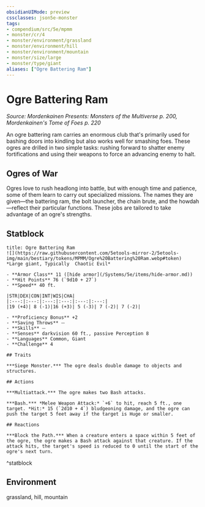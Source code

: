 ```yaml
---
obsidianUIMode: preview
cssclasses: json5e-monster
tags:
- compendium/src/5e/mpmm
- monster/cr/4
- monster/environment/grassland
- monster/environment/hill
- monster/environment/mountain
- monster/size/large
- monster/type/giant
aliases: ["Ogre Battering Ram"]
---
```

# Ogre Battering Ram
*Source: Mordenkainen Presents: Monsters of the Multiverse p. 200, Mordenkainen's Tome of Foes p. 220*  

An ogre battering ram carries an enormous club that's primarily used for bashing doors into kindling but also works well for smashing foes. These ogres are drilled in two simple tasks: rushing forward to shatter enemy fortifications and using their weapons to force an advancing enemy to halt.

## Ogres of War

Ogres love to rush headlong into battle, but with enough time and patience, some of them learn to carry out specialized missions. The names they are given—the battering ram, the bolt launcher, the chain brute, and the howdah—reflect their particular functions. These jobs are tailored to take advantage of an ogre's strengths.

## Statblock

```ad-statblock
title: Ogre Battering Ram
![](https://raw.githubusercontent.com/5etools-mirror-2/5etools-img/main/bestiary/tokens/MPMM/Ogre%20Battering%20Ram.webp#token)
*Large giant, Typically  Chaotic Evil*

- **Armor Class** 11 ([hide armor](/Systems/5e/items/hide-armor.md))
- **Hit Points** 76 (`9d10 + 27`)
- **Speed** 40 ft.

|STR|DEX|CON|INT|WIS|CHA|
|:---:|:---:|:---:|:---:|:---:|:---:|
|19 (+4)| 8 (-1)|16 (+3)| 5 (-3)| 7 (-2)| 7 (-2)|

- **Proficiency Bonus** +2
- **Saving Throws** ⏤
- **Skills** ⏤
- **Senses** darkvision 60 ft., passive Perception 8
- **Languages** Common, Giant
- **Challenge** 4

## Traits

***Siege Monster.*** The ogre deals double damage to objects and structures.

## Actions

***Multiattack.*** The ogre makes two Bash attacks.

***Bash.*** *Melee Weapon Attack:* `+6` to hit, reach 5 ft., one target. *Hit:* 15 (`2d10 + 4`) bludgeoning damage, and the ogre can push the target 5 feet away if the target is Huge or smaller.

## Reactions

***Block the Path.*** When a creature enters a space within 5 feet of the ogre, the ogre makes a Bash attack against that creature. If the attack hits, the target's speed is reduced to 0 until the start of the ogre's next turn.
```
^statblock

## Environment

grassland, hill, mountain
